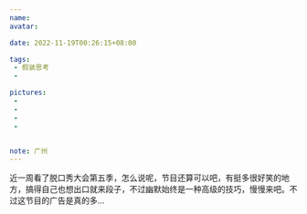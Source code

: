 ```yaml
---
name:
avatar:

date: 2022-11-19T00:26:15+08:00

tags:
 - 假装思考
 -

pictures:
 - 
 - 
 - 
 - 


note: 广州
---
```

近一周看了脱口秀大会第五季，怎么说呢，节目还算可以吧，有挺多很好笑的地方，搞得自己也想出口就来段子，不过幽默始终是一种高级的技巧，慢慢来吧。不过这节目的广告是真的多...